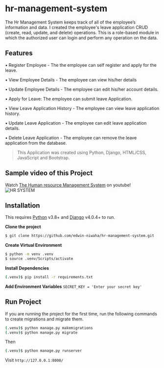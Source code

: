 # hr-management-system

The Hr Management System keeps track of all of the employee’s information and data. I created the employee's leave application CRUD (create, read, update, and delete) operations. This is a role-based module in which the authorized user can login and perform any operation on the data.

## Features

• Register Employee - The the employee can self register and apply for the leave.

• View Employee Details - The employee can view his/her details

• Update Employee Details - The employee can edit his/her account details.

• Apply for Leave: The employee can submit leave Application.

• View Leave Application History - The employee can view leave application history.

• Update Leave Application - The employee can edit leave application details.

• Delete Leave Application - The employee can remove the leave application from the database.

> This Application was created using Python, Django, HTML/CSS, JavaScript and Bootstrap.

## Sample video of this Project

Watch [The Human resource Management System](https://youtu.be/0qaWrDrrk5k) on youtube!
![HR SYSTEM](https://github.com/edwin-niwaha/hr-management-system/assets/41472239/be5052ae-dae8-4c12-9a12-d3e996b6b743)

## Installation

This requires [Python](https://www.python.org/) v3.8+ and [Django](https://www.djangoproject.com/) v4.0.4+ to run.

**Clone the project**

```bash
$ git clone https://github.com/edwin-niwaha/hr-management-system.git
```

**Create Virtual Environment**

```bash
$ python -m venv .venv
$ source .venv/Scripts/activate
```

**Install Dependencies**

```bash
(.venv)$ pip install -r requirements.txt
```

**Add Environment Variables**
`SECRET_KEY = 'Enter your secret key'`

## Run Project

If you are running the project for the first time, run the following commands to create migrations and migrate them.

```bash
(.venv)$ python manage.py makemigrations
(.venv)$ python manage.py migrate
```

Then

```bash
(.venv)$ python manage.py runserver
```

Visit `http://127.0.0.1:8000/`
